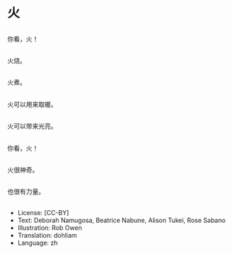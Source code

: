 # 火

##
你看，火！

##
火烧。

##
火煮。

##
火可以用来取暖。

##
火可以带来光亮。

##
你看，火！

##
火很神奇。

##
也很有力量。

##
* License: [CC-BY]
* Text: Deborah Namugosa, Beatrice Nabune, Alison Tukei, Rose Sabano
* Illustration: Rob Owen
* Translation: dohliam
* Language: zh
